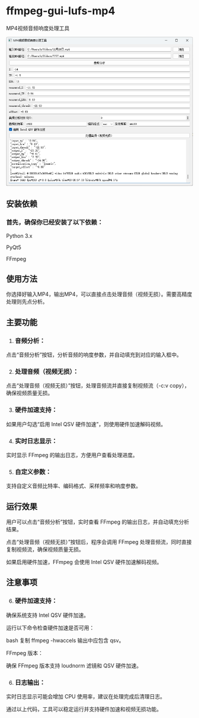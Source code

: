 # ffmpeg-gui-lufs-mp4
MP4视频音频响度处理工具

![GitHub图像](/%E5%B1%8F%E5%B9%95%E6%88%AA%E5%9B%BE%202025-01-14%20230019.png)

## 安装依赖
### 首先，确保你已经安装了以下依赖：

Python 3.x

PyQt5

FFmpeg

## 使用方法

你选择好输入MP4，输出MP4，可以直接点击处理音频（视频无损）。需要高精度处理则先点分析。

## 主要功能
1. ### 音频分析：

点击“音频分析”按钮，分析音频的响度参数，并自动填充到对应的输入框中。

2. ### 处理音频（视频无损）：

点击“处理音频（视频无损）”按钮，处理音频流并直接复制视频流（-c:v copy），确保视频质量无损。

3. ### 硬件加速支持：

如果用户勾选“启用 Intel QSV 硬件加速”，则使用硬件加速解码视频。

4. ### 实时日志显示：

实时显示 FFmpeg 的输出日志，方便用户查看处理进度。

5. ### 自定义参数：

支持自定义音频比特率、编码格式、采样频率和响度参数。

## 运行效果
用户可以点击“音频分析”按钮，实时查看 FFmpeg 的输出日志，并自动填充分析结果。

点击“处理音频（视频无损）”按钮后，程序会调用 FFmpeg 处理音频流，同时直接复制视频流，确保视频质量无损。

如果启用硬件加速，FFmpeg 会使用 Intel QSV 硬件加速解码视频。

## 注意事项
6. ### 硬件加速支持：

确保系统支持 Intel QSV 硬件加速。

运行以下命令检查硬件加速是否可用：

bash
复制
ffmpeg -hwaccels
输出中应包含 qsv。

FFmpeg 版本：

确保 FFmpeg 版本支持 loudnorm 滤镜和 QSV 硬件加速。

6. ### 日志输出：

实时日志显示可能会增加 CPU 使用率，建议在处理完成后清理日志。

通过以上代码，工具可以稳定运行并支持硬件加速和视频无损功能。

